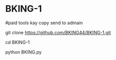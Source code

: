 # BKING-1 
#paid tools kay copy send to admain


git clone https://github.com/BKING44/BKING-1.git



cd BKING-1


python BKING.py
